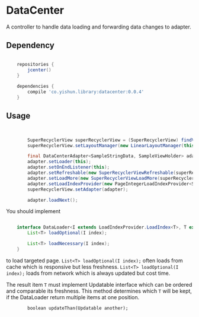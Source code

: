 # DataCenter

A controller to handle data loading and forwarding data changes to adapter.


## Dependency

```gradle

    repositories {
        jcenter()
    }
    
    dependencies {
        compile 'co.yishun.library:datacenter:0.0.4'
    }


```

## Usage

```java


        SuperRecyclerView superRecyclerView = (SuperRecyclerView) findViewById(R.id.superRecyclerView);
        superRecyclerView.setLayoutManager(new LinearLayoutManager(this));

        final DataCenterAdapter<SampleStringData, SampleViewHolder> adapter = new SampleDataCenterAdapter(this);
        adapter.setLoader(this);
        adapter.setOnEndListener(this);
        adapter.setRefreshable(new SuperRecyclerViewRefreshable(superRecyclerView));
        adapter.setLoadMore(new SuperRecyclerViewLoadMore(superRecyclerView));
        adapter.setLoadIndexProvider(new PageIntegerLoadIndexProvider<SampleStringData>());
        superRecyclerView.setAdapter(adapter);

        adapter.loadNext();

```

You should implement 

```java

    interface DataLoader<I extends LoadIndexProvider.LoadIndex<T>, T extends Updatable> {
        List<T> loadOptional(I index);

        List<T> loadNecessary(I index);
    }
```

to load targeted page. ```List<T> loadOptional(I index);``` often loads from cache which is 
responsive but less freshness. ```List<T> loadOptional(I index);``` loads from network which is 
always updated but cost time.
    
    
The result item ```T``` must implement Updatable interface which can be ordered and comparable its freshness. 
This method determines which ```T``` will be kept, if the DataLoader return multiple items at one position.

```
        boolean updateThan(Updatable another);
```

